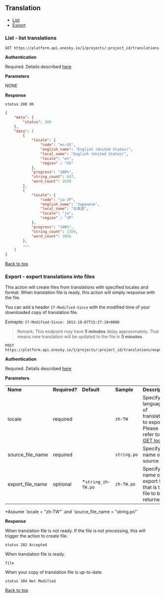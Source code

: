 ## Translation
- [List](#list---list-translations)
- [Export](#export---export-translations-into-files)


### List - list translations

    GET https://platform.api.onesky.io/1/projects/:project_id/translations

**Authentication**

Required. Details described [here](/README.md#authentication)

**Parameters**

NONE

**Response**

```
status 200 OK
```
``` json
{
    "meta": {
        "status": 200
    },
    "data": [
        {
            "locale": {
                "code": "en-US",
                "english_name": "English (United States)",
                "local_name": "English (United States)",
                "locale": "en",
                "region" : "US"
            },
            "progress": "100%",
            "string_count": 847,
            "word_count": 2549
        },
        {
            "locale": {
                "code": "ja-JP",
                "english_name": "Japanese",
                "local_name": "日本語",
                "locale": "ja",
                "region" : "JP"
            },
            "progress": "100%",
            "string_count": 1359,
            "word_count": 3956
        },
        ...
    ]
}
```
[Back to top](#translation)


### Export - export translations into files
This action will create files from translations with specified locales and format. When translation file is ready, this action will simply response with the file.

You can add a header `If-Modified-Since` with the modified time of your downloaded copy of translation file.

Exmaple: `If-Modified-Since: 2013-10-07T15:27:10+0000`

> Remark: This endpoint may have **5 minutes** delay approximately. That means new translation will be updated to the file in **5 minutes**.

    POST https://platform.api.onesky.io/1/projects/:project_id/translations/export

**Authentication**

Required. Details described [here](/README.md#authentication)

**Parameters**

<table>
    <tr>
        <td><strong>Name</strong></td>
        <td><strong>Required?</strong></td>
        <td><strong>Default</strong></td>
        <td><strong>Sample</strong></td>
        <td><strong>Description</strong></td>
    </tr>
    <tr>
        <td>locale</td>
        <td>required</td>
        <td></td>
        <td><code>zh-TW</code></td>
        <td>Specify languages of translations to export. Please refer to <a href="/resources/locale.md">GET locales</a></td>
    </tr>
    <tr>
        <td>source_file_name</td>
        <td>required</td>
        <td></td>
        <td><code>string.po</code></td>
        <td>Specify the name of the source file.</td>
    </tr>
    <tr>
        <td>export_file_name</td>
        <td>optional</td>
        <td>*<code>string_zh-TW.po</code></td>
        <td><code>zh-TW.po</code></td>
        <td>Specify the name of export file that is the file to be returned.</td>
    </tr>
</table>
*Assume `locale = "zh-TW"` and `source_file_name = "string.po"`

**Response**

When translation file is not ready. If the file is not processing, this will trigger the action to create file.
```
status 202 Accepted
```

When translation file is ready.
```
file
```

When your copy of translation file is up-to-date.
```
status 304 Not Modified
```

[Back to top](#translation)
